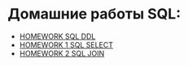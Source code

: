 # Домашние работы SQL:


- [HOMEWORK SQL DDL](https://github.com/zenDozer/SQL/blob/main/HW_DDL_Script.sql)
- [HOMEWORK 1 SQL SELECT](https://github.com/zenDozer/SQL/blob/main/HW_1_Script.sql)
- [HOMEWORK 2 SQL JOIN](https://github.com/zenDozer/SQL/blob/main/HW_2_Script.sql)